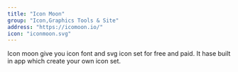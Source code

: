 ```yaml
---
title: "Icon Moon"
group: "Icon,Graphics Tools & Site"
address: "https://icomoon.io/"
icon: "iconmoon.svg"
---
```


Icon moon give you icon font and svg icon set for free and paid. It hase built in app which create your own icon set.
